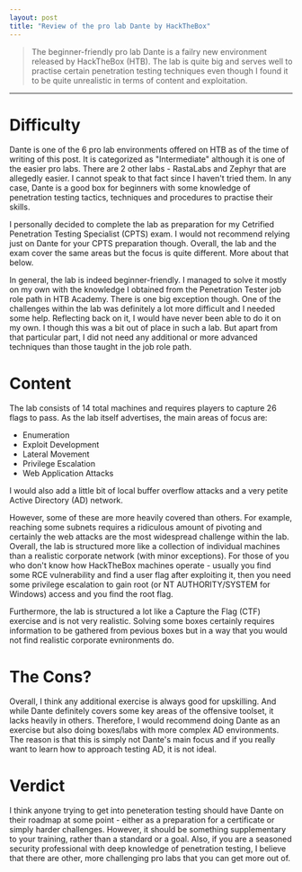 ```yaml
---
layout: post
title: "Review of the pro lab Dante by HackTheBox"
---
```


> The beginner-friendly pro lab Dante is a failry new environment released by HackTheBox (HTB). The lab is quite big and serves well to practise certain penetration testing techniques even though I found it to be quite unrealistic in terms of content and exploitation.

---

# Difficulty

Dante is one of the 6 pro lab environments offered on HTB as of the time of writing of this post. It is categorized as "Intermediate" although it is one of the easier pro labs.
There are 2 other labs - RastaLabs and Zephyr that are allegedly easier. I cannot speak to that fact since I haven't tried them. In any case, Dante is a good box for beginners with some 
knowledge of penetration testing tactics, techniques and procedures to practise their skills.

I personally decided to complete the lab as preparation for my Cetrified Penetration Testing Specialist (CPTS) exam. I would not recommend relying just on Dante for your CPTS preparation though.
Overall, the lab and the exam cover the same areas but the focus is quite different. More about that below.

In general, the lab is indeed beginner-friendly. I managed to solve it mostly on my own with the knowledge I obtained from the Penetration Tester job role path in HTB Academy. There is
one big exception though. One of the challenges within the lab was definitely a lot more difficult and I needed some help. Reflecting back on it, I would have never been able to do it on my
own. I though this was a bit out of place in such a lab. But apart from that particular part, I did not need any additional or more advanced techniques than those taught in the job role path.

# Content

The lab consists of 14 total machines and requires players to capture 26 flags to pass. As the lab itself advertises, the main areas of focus are:

* Enumeration
* Exploit Development
* Lateral Movement
* Privilege Escalation
* Web Application Attacks

I would also add a little bit of local buffer overflow attacks and a very petite Active Directory (AD) network. 

However, some of these are more heavily covered than others. For example, reaching some subnets requires a ridiculous amount of pivoting and certainly the web attacks are the most widespread
challenge within the lab. Overall, the lab is structured more like a collection of individual machines than a realistic corporate network (with minor exceptions). For those of you who don't
know how HackTheBox machines operate - usually you find some RCE vulnerability and find a user flag after exploiting it, then you need some privilege escalation to gain root (or 
NT AUTHORITY/SYSTEM for Windows) access and you find the root flag.

Furthermore, the lab is structured a lot like a Capture the Flag (CTF) exercise and is not very realistic. Solving some boxes certainly requires information to be gathered from pevious boxes
but in a way that you would not find realistic corporate evnironments do.

# The Cons?

Overall, I think any additional exercise is always good for upskilling. And while Dante definitely covers some key areas of the offensive toolset, it lacks heavily in others. Therefore,
I would recommend doing Dante as an exercise but also doing boxes/labs with more complex AD environments. The reason is that this is simply not Dante's main focus and if you really want to
learn how to approach testing AD, it is not ideal.

# Verdict

I think anyone trying to get into peneteration testing should have Dante on their roadmap at some point - either as a preparation for a certificate or simply harder challenges. However, it
should be something supplementary to your training, rather than a standard or a goal. Also, if you are a seasoned security professional with deep knowledge of penetration testing, I believe
that there are other, more challenging pro labs that you can get more out of.